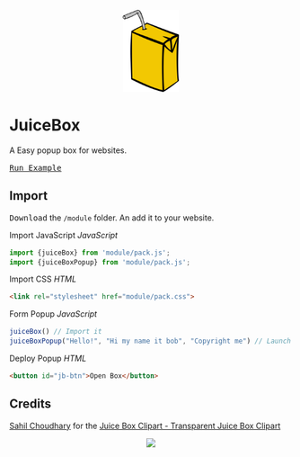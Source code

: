 <p align="center"><img src="docs/ClipartKey_1710185%20(1).png" width="100"> </p>

# JuiceBox
A Easy popup box for websites.

[<kbd>Run Example</kbd>](https://daniel4-scratch.github.io/JuiceBox/Juicebox)
## Import
<kbd>Download</kbd> the `/module` folder. An add it to your website.

Import JavaScript *JavaScript*
```javascript
import {juiceBox} from 'module/pack.js';
import {juiceBoxPopup} from 'module/pack.js';
```
Import CSS *HTML*
```html
<link rel="stylesheet" href="module/pack.css">
```
Form Popup *JavaScript*
```javascript
juiceBox() // Import it
juiceBoxPopup("Hello!", "Hi my name it bob", "Copyright me") // Launch it
```
Deploy Popup *HTML*
```html
<button id="jb-btn">Open Box</button>
```

## Credits
[Sahil Choudhary](https://www.clipartkey.com/upic/3131/) for the [Juice Box Clipart - Transparent Juice Box Clipart](https://www.clipartkey.com/view/JJTihJ_juice-box-clipart-transparent-juice-box-clipart/)

<p align="center"><img src="JuiceBox/docs/assets/completion.png" width="200"></p>

